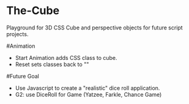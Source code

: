 # The-Cube
Playground for 3D CSS Cube and perspective objects for future script projects.

#Animation
 - Start Animation adds CSS class to cube.
 - Reset sets classes back to ""

#Future Goal
- Use Javascript to create a "realistic" dice roll application.
- G2: use DiceRoll for Game (Yatzee, Farkle, Chance Game)
